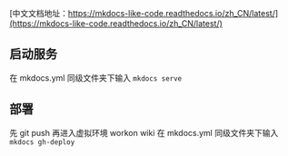[中文文档地址：https://mkdocs-like-code.readthedocs.io/zh_CN/latest/](https://mkdocs-like-code.readthedocs.io/zh_CN/latest/)

## 启动服务

在 mkdocs.yml 同级文件夹下输入 `mkdocs serve`

## 部署

先 git push
再进入虚拟环境 workon wiki
在 mkdocs.yml 同级文件夹下输入 `mkdocs gh-deploy`